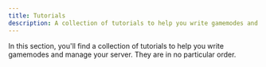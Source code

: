 ```yaml
---
title: Tutorials
description: A collection of tutorials to help you write gamemodes and manage your server.
---
```


In this section, you'll find a collection of tutorials to help you write gamemodes and manage your server. They are in no particular order.
